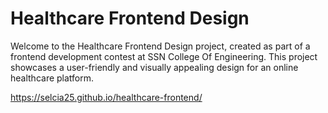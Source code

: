 # Healthcare Frontend Design

Welcome to the Healthcare Frontend Design project, created as part of a frontend development contest at SSN College Of Engineering. This project showcases a user-friendly and visually appealing design for an online healthcare platform.


https://selcia25.github.io/healthcare-frontend/
